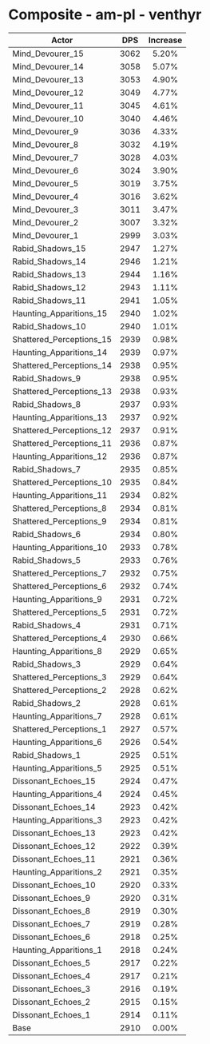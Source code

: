 # Composite - am-pl - venthyr
| Actor | DPS | Increase |
|---|:---:|:---:|
|Mind_Devourer_15|3062|5.20%|
|Mind_Devourer_14|3058|5.07%|
|Mind_Devourer_13|3053|4.90%|
|Mind_Devourer_12|3049|4.77%|
|Mind_Devourer_11|3045|4.61%|
|Mind_Devourer_10|3040|4.46%|
|Mind_Devourer_9|3036|4.33%|
|Mind_Devourer_8|3032|4.19%|
|Mind_Devourer_7|3028|4.03%|
|Mind_Devourer_6|3024|3.90%|
|Mind_Devourer_5|3019|3.75%|
|Mind_Devourer_4|3016|3.62%|
|Mind_Devourer_3|3011|3.47%|
|Mind_Devourer_2|3007|3.32%|
|Mind_Devourer_1|2999|3.03%|
|Rabid_Shadows_15|2947|1.27%|
|Rabid_Shadows_14|2946|1.21%|
|Rabid_Shadows_13|2944|1.16%|
|Rabid_Shadows_12|2943|1.11%|
|Rabid_Shadows_11|2941|1.05%|
|Haunting_Apparitions_15|2940|1.02%|
|Rabid_Shadows_10|2940|1.01%|
|Shattered_Perceptions_15|2939|0.98%|
|Haunting_Apparitions_14|2939|0.97%|
|Shattered_Perceptions_14|2938|0.95%|
|Rabid_Shadows_9|2938|0.95%|
|Shattered_Perceptions_13|2938|0.93%|
|Rabid_Shadows_8|2937|0.93%|
|Haunting_Apparitions_13|2937|0.92%|
|Shattered_Perceptions_12|2937|0.91%|
|Shattered_Perceptions_11|2936|0.87%|
|Haunting_Apparitions_12|2936|0.87%|
|Rabid_Shadows_7|2935|0.85%|
|Shattered_Perceptions_10|2935|0.84%|
|Haunting_Apparitions_11|2934|0.82%|
|Shattered_Perceptions_8|2934|0.81%|
|Shattered_Perceptions_9|2934|0.81%|
|Rabid_Shadows_6|2934|0.80%|
|Haunting_Apparitions_10|2933|0.78%|
|Rabid_Shadows_5|2933|0.76%|
|Shattered_Perceptions_7|2932|0.75%|
|Shattered_Perceptions_6|2932|0.74%|
|Haunting_Apparitions_9|2931|0.72%|
|Shattered_Perceptions_5|2931|0.72%|
|Rabid_Shadows_4|2931|0.71%|
|Shattered_Perceptions_4|2930|0.66%|
|Haunting_Apparitions_8|2929|0.65%|
|Rabid_Shadows_3|2929|0.64%|
|Shattered_Perceptions_3|2929|0.64%|
|Shattered_Perceptions_2|2928|0.62%|
|Rabid_Shadows_2|2928|0.61%|
|Haunting_Apparitions_7|2928|0.61%|
|Shattered_Perceptions_1|2927|0.57%|
|Haunting_Apparitions_6|2926|0.54%|
|Rabid_Shadows_1|2925|0.51%|
|Haunting_Apparitions_5|2925|0.51%|
|Dissonant_Echoes_15|2924|0.47%|
|Haunting_Apparitions_4|2924|0.45%|
|Dissonant_Echoes_14|2923|0.42%|
|Haunting_Apparitions_3|2923|0.42%|
|Dissonant_Echoes_13|2923|0.42%|
|Dissonant_Echoes_12|2922|0.39%|
|Dissonant_Echoes_11|2921|0.36%|
|Haunting_Apparitions_2|2921|0.35%|
|Dissonant_Echoes_10|2920|0.33%|
|Dissonant_Echoes_9|2920|0.31%|
|Dissonant_Echoes_8|2919|0.30%|
|Dissonant_Echoes_7|2919|0.28%|
|Dissonant_Echoes_6|2918|0.25%|
|Haunting_Apparitions_1|2918|0.24%|
|Dissonant_Echoes_5|2917|0.22%|
|Dissonant_Echoes_4|2917|0.21%|
|Dissonant_Echoes_3|2916|0.19%|
|Dissonant_Echoes_2|2915|0.15%|
|Dissonant_Echoes_1|2914|0.11%|
|Base|2910|0.00%|
